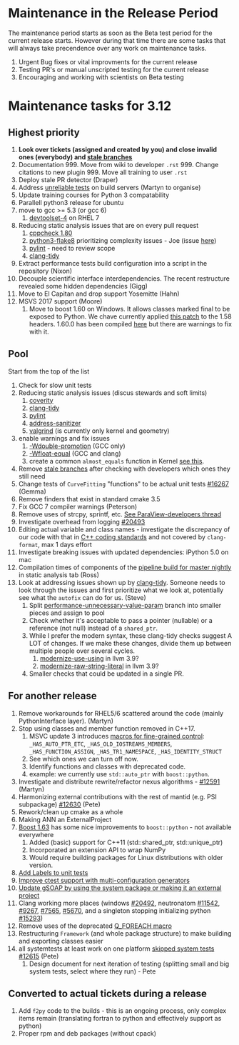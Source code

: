 Maintenance in the Release Period
=================================

The maintenance period starts as soon as the Beta test period for the current release starts.  However during that time there are some tasks that will always take precendence over any work on maintenance tasks.

1. Urgent Bug fixes or vital improvments for the current release
2. Testing PR's or manual unscripted testing for the current release
3. Encouraging and working with scientists on Beta testing


Maintenance tasks for 3.12
==========================

Highest priority
----------------

1. **Look over tickets (assigned and created by you) and close invalid ones (everybody) and [stale branches](https://github.com/mantidproject/mantid/branches/stale)**
29384. Documentation
    999. Move from wiki to developer `.rst`
    999. Change citations to new plugin
    999. Move all training to user `.rst`
1. Deploy stale PR detector (Draper)
1. Address [unreliable tests](https://docs.google.com/spreadsheets/d/1qs81x3ZDDxvEu3H5Zg1KN8Qfu54dIVWKI2f3-zxFaFg/edit#gid=0) on build servers (Martyn to organise)
1. Update training courses for Python 3 compatability
93821. Parallell python3 release for ubuntu
14. move to gcc >= 5.3 (or gcc 6)
    1. [devtoolset-4](https://www.softwarecollections.org/en/scls/rhscl/devtoolset-4/) on RHEL 7
3. Reducing static analysis issues that are on every pull request
   1. [cppcheck 1.80](http://builds.mantidproject.org/job/master_cppcheck/)
   2. [python3-flake8](http://builds.mantidproject.org/job/master_flake8_python3/) prioritizing complexity issues - Joe (issue [here](https://github.com/mantidproject/mantid/issues/20508))
   3. [pylint](http://builds.mantidproject.org/view/Static%20Analysis/job/master_pylint/) - need to review scope
   3. [clang-tidy](http://builds.mantidproject.org/view/Static%20Analysis/job/clang_tidy/)
1. Extract performance tests build configuration into a script in the repository (Nixon)
1. Decouple scientific interface interdependencies. The recent restructure revealed some hidden dependencies (Gigg)
1. Move to El Capitan and drop support Yosemitte (Hahn)
9. MSVS 2017 support (Moore)
   1. Move to boost 1.60 on Windows. It allows classes marked final to be exposed to Python. We chave currently applied [this patch](https://github.com/boostorg/type_traits/commit/04a8a9ecc2b02b7334a4b3f0459a5f62b855cc68) to the 1.58 headers. 1.60.0 has been compiled [here](https://github.com/mantidproject/thirdparty-msvc2015/tree/boost-160) but there are warnings to fix with it.


Pool
----

Start from the top of the list

1. Check for slow unit tests
1. Reducing static analysis issues (discus stewards and soft limits)
    1. [coverity](https://scan.coverity.com/projects/335)
    3. [clang-tidy](http://builds.mantidproject.org/view/Static%20Analysis/job/clang_tidy/)
    1. [pylint](http://builds.mantidproject.org/job/master_pylint/)
    2. [address-sanitizer](http://builds.mantidproject.org/view/Static%20Analysis/job/address_sanitizer/)
    2. [valgrind](http://builds.mantidproject.org/view/Valgrind/job/valgrind_core_packages/) (is currently only kernel and geometry)
1. enable warnings and fix issues
   1. [-Wdouble-promotion](https://gist.github.com/quantumsteve/38c7be4a5606edecb223) (GCC only)
   1. [-Wfloat-equal](https://gist.github.com/quantumsteve/05b55c0743030b8c439d) (GCC and clang)
   1. create a common `almost_equals` function in Kernel [see this](http://en.cppreference.com/w/cpp/types/numeric_limits/epsilon).
2. Remove [stale branches](https://github.com/mantidproject/mantid/branches/stale) after checking with developers which ones they still need
7. Change tests of `CurveFitting` "functions" to be actual unit tests [#16267](https://github.com/mantidproject/mantid/issues/16267) (Gemma)
1. Remove finders that exist in standard cmake 3.5
12. Fix GCC 7 compiler warnings (Peterson)
15. Remove uses of strcpy, sprintf, etc. [See ParaView-developers thread ](http://public.kitware.com/pipermail/paraview-developers/2017-April/005276.html)
1. Investigate overhead from logging [#20493](https://github.com/mantidproject/mantid/issues/20493)
1. Editing actual variable and class names - investigate the discrepancy of our code with that in [C++ coding standards](http://www.mantidproject.org/C%2B%2B_Coding_Standards) and not covered by `clang-format`, max 1 days effort
1. Investigate breaking issues with updated dependencies: iPython 5.0 on mac
1084. Compilation times of components of the [pipeline build for master nightly](http://builds.mantidproject.org/view/Master%20Pipeline/) in static analysis tab (Ross)
1. Look at addressing issues shown up by [clang-tidy](http://builds.mantidproject.org/view/Static%20Analysis/job/clang_tidy). Someone needs to look through the issues and first prioritize what we look at, potentially see what the `autofix` can do for us. (Steve)
   1.  Split [performance-unnecessary-value-param](https://github.com/mantidproject/mantid/tree/performance-unnecessary-value-param) branch into smaller pieces and assign to pool
   1. Check whether it's acceptable to pass a pointer (nullable) or a reference (not null) instead of a `shared_ptr`.
   1. While I prefer the modern syntax, these clang-tidy checks suggest A LOT of changes. If we make these changes, divide them up between multiple people over several cycles.
         1. [modernize-use-using](https://github.com/llvm-mirror/clang-tools-extra/blob/73313677032e42e218e72a4e388bbdc179c52da0/docs/clang-tidy/checks/modernize-use-using.rst) in llvm 3.9?
         2. [modernize-raw-string-literal](https://github.com/llvm-mirror/clang-tools-extra/blob/73313677032e42e218e72a4e388bbdc179c52da0/docs/clang-tidy/checks/modernize-raw-string-literal.rst) in llvm 3.9?
   2. Smaller checks that could be updated in a single PR.

For another release
-------------------

1. Remove workarounds for RHEL5/6 scattered around the code (mainly PythonInterface layer). (Martyn)
11. Stop using classes and member function removed in C++17.
    1. MSVC update 3 introduces [macros for fine-grained control](https://blogs.msdn.microsoft.com/vcblog/2016/08/12/stl-fixes-in-vs-2015-update-3/): `_HAS_AUTO_PTR_ETC`, `_HAS_OLD_IOSTREAMS_MEMBERS`, `_HAS_FUNCTION_ASSIGN`, `_HAS_TR1_NAMESPACE`, `_HAS_IDENTITY_STRUCT`
    2. See which ones we can turn off now.
    3. Identify functions and classes with deprecated code.
    4. example: we currently use `std::auto_ptr` with `boost::python`.
1. Investigate and distribute rewrite/refactor nexus algorithms - [#12591](http://github.com/mantidproject/mantid/issues/12591)  (Martyn)
2. Harmonizing external contributions with the rest of mantid (e.g. PSI subpackage) [#12630](https://github.com/mantidproject/mantid/issues/12630) (Pete)
3. Rework/clean up cmake as a whole
4. Making ANN an ExternalProject
1. [Boost 1.63](http://www.boost.org/users/history/version_1_63_0.html) has some nice improvements to `boost::python` - not available everywhere
   1. Added (basic) support for C++11 (std::shared_ptr, std::unique_ptr)
   2. Incorporated an extension API to wrap NumPy
   3. Would require building packages for Linux distributions with older version.
13. [Add Labels to unit tests](https://github.com/mantidproject/mantid/issues/17453)
14. [Improve ctest support with multi-configuration generators](https://github.com/mantidproject/mantid/issues/19303)
16. [Update gSOAP by using the system package or making it an external project](https://github.com/mantidproject/mantid/issues/19433)
10. Clang working more places (windows [#20492](https://github.com/mantidproject/mantid/issues/20492), neutronatom [#11542](https://github.com/mantidproject/mantid/issues/11542), [#9267](https://github.com/mantidproject/mantid/issues/9267), [#7565](https://github.com/mantidproject/mantid/issues/7565), [#5670](https://github.com/mantidproject/mantid/issues/5670), and a singleton stopping initializing python [#15293](https://github.com/mantidproject/mantid/issues/15293))
10. Remove uses of the deprecated [Q_FOREACH macro](https://www.kdab.com/goodbye-q_foreach/)
1. Restructuring `Framework` (and whole package structure) to make building and exporting classes easier
1. all systemtests at least work on one platform [skipped system tests](http://developer.mantidproject.org/systemtests/) [#12615](https://github.com/mantidproject/mantid/issues/12615) (Pete)
   1. Design document for next iteration of testing (splitting small and big system tests, select where they run) - Pete

Converted to actual tickets during a release
--------------------------------------------

1. Add `f2py` code to the builds - this is an ongoing process, only complex items remain (translating fortran to python and effectively support as python)
1. Proper rpm and deb packages (without cpack)
